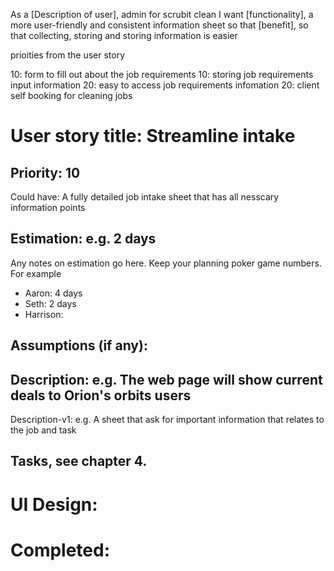As a [Description of user], admin for scrubit clean
I want [functionality], a more user-friendly and consistent information sheet
so that [benefit], so that collecting, storing and storing information is easier

prioities from the user story

10: form to fill out about the job requirements
10: storing job requirements input information
20: easy to access job requirements infomation
20: client self booking for cleaning jobs

# User story title: Streamline intake

## Priority: 10
Could have:
A fully detailed job intake sheet that has all nesscary information points


## Estimation: e.g. 2 days
Any notes on estimation go here. Keep your planning poker game numbers. For example
* Aaron: 4 days
* Seth: 2 days 
* Harrison:


## Assumptions (if any):

## Description: e.g. The web page will show current deals to Orion's orbits users

Description-v1: e.g. A sheet that ask for important information that relates to the job and task

## Tasks, see chapter 4.



# UI Design:


# Completed: